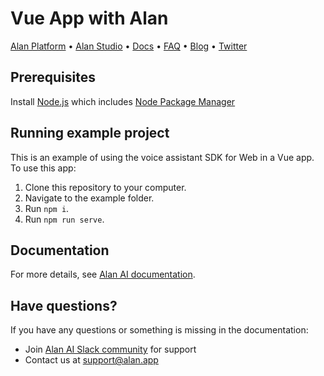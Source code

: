 # Vue App with Alan

[Alan Platform](https://alan.app/) • [Alan Studio](https://studio.alan.app/register) • [Docs](https://alan.app/docs) • [FAQ](https://alan.app/docs/usage/additional/faq) •
[Blog](https://alan.app/blog/) • [Twitter](https://twitter.com/alanvoiceai)

## Prerequisites
Install [Node.js](https://nodejs.org/) which includes [Node Package Manager](https://www.npmjs.com/get-npm)

## Running example project

This is an example of using the voice assistant SDK for Web in a Vue app. To use this app:

1. Clone this repository to your computer. 
2. Navigate to the example folder.
3. Run `npm i`.
4. Run `npm run serve`.

## Documentation
  
For more details, see [Alan AI documentation](https://alan.app/docs/client-api/web/vue).

## Have questions?

If you have any questions or something is missing in the documentation:
- Join [Alan AI Slack community](https://app.slack.com/client/TL55N530A) for support
- Contact us at [support@alan.app](mailto:support@alan.app)


